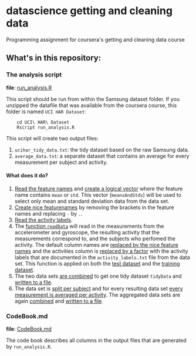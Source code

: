 # datascience getting and cleaning data

Programming assignment for coursera's getting and cleaning data course

## What's in this repository:

### The analysis script

**file**: [run_analysis.R](https://github.com/bartaelterman/datasci_getting_and_cleaning_data/blob/master/run_analysis.R)

This script should be run from within the Samsung dataset folder. If you unzipped the datafile that was available from the coursera course, this folder is named `UCI HAR Dataset`:

        cd UCI\ HAR\ Dataset
        Rscript run_analysis.R

This script will create two output files:

1. `ucihar_tidy_data.txt`: the tidy dataset based on the raw Samsung data.
2. `average_data.txt`: a separate dataset that contains an average for every measurement per subject and activity.

#### What does it do?

1. [Read the feature names](https://github.com/bartaelterman/datasci_getting_and_cleaning_data/blob/master/run_analysis.R#L4) and [create a logical vector](https://github.com/bartaelterman/datasci_getting_and_cleaning_data/blob/master/run_analysis.R#L7) where the feature name contains `mean` or `std`. This vector (`meansAndStds`) will be used to select only mean and standard deviation data from the data set.
2. [Create nice featurenames](https://github.com/bartaelterman/datasci_getting_and_cleaning_data/blob/master/run_analysis.R#L14) by removing the brackets in the feature names and replacing `-` by `.`.
3. [Read the activity labels](https://github.com/bartaelterman/datasci_getting_and_cleaning_data/blob/master/run_analysis.R#L20). 
4. The [function `readData`](https://github.com/bartaelterman/datasci_getting_and_cleaning_data/blob/master/run_analysis.R#L22) will read in the measurements from the accelerometer and gyroscope, the resulting activity that the measurements correspond to, and the subjects who perfomed the activity. The default column names are [replaced by the nice feature names](https://github.com/bartaelterman/datasci_getting_and_cleaning_data/blob/master/run_analysis.R#L35) and the activities column is [replaced by a factor](https://github.com/bartaelterman/datasci_getting_and_cleaning_data/blob/master/run_analysis.R#L41) with the activity labels that are documented in the `activity_labels.txt` file from the data set. This function is applied on both the [test dataset](https://github.com/bartaelterman/datasci_getting_and_cleaning_data/blob/master/run_analysis.R#L54) and the [training dataset](https://github.com/bartaelterman/datasci_getting_and_cleaning_data/blob/master/run_analysis.R#L57). 
5. The two data sets [are combined](https://github.com/bartaelterman/datasci_getting_and_cleaning_data/blob/master/run_analysis.R#L60) to get one tidy dataset `tidyData` and [written to a file](https://github.com/bartaelterman/datasci_getting_and_cleaning_data/blob/master/run_analysis.R#L61).
6. The data set is [split per subject](https://github.com/bartaelterman/datasci_getting_and_cleaning_data/blob/master/run_analysis.R#L64) and for every resulting data set [every measurement is averaged per activity](https://github.com/bartaelterman/datasci_getting_and_cleaning_data/blob/master/run_analysis.R#L65). The aggregated data sets are again [combined](https://github.com/bartaelterman/datasci_getting_and_cleaning_data/blob/master/run_analysis.R#L71) and [written to a file](https://github.com/bartaelterman/datasci_getting_and_cleaning_data/blob/master/run_analysis.R#L75).

### CodeBook.md

**file**: [CodeBook.md](https://github.com/bartaelterman/datasci_getting_and_cleaning_data/blob/master/CodeBook.R)

The code book describes all columns in the output files that are generated by `run_analysis.R`.
